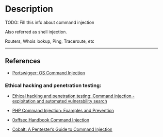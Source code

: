 # Description

TODO: Fill this info about command injection

Also referred as shell injection.

Routers, Whois lookup, Ping, Traceroute, etc

---
## References

- [Portswigger: OS Command Injection](https://portswigger.net/web-security/os-command-injection)

### Ethical hacking and penetration testing:

- [Ethical hacking and penetration testing: Command injection - exploitation and automated vulnerability search](https://miloserdov.org/?p=4975)

- [PHP Command Injection: Examples and Prevention](https://www.stackhawk.com/blog/php-command-injection/)

- [0xffsec Handbook Command Injection](https://0xffsec.com/handbook/web-applications/command-injection/)

- [Cobalt: A Pentester’s Guide to Command Injection](https://www.cobalt.io/blog/a-pentesters-guide-to-command-injection)